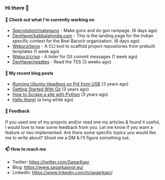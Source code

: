 ### Hi there 👋

#### 👷 Check out what I'm currently working on

- [Specolution/makeguns](https://github.com/Specolution/makeguns) - Make guns and do gun rampage. (6 days ago)
- [DevHaver/kabbalahindia.com](https://github.com/DevHaver/kabbalahindia.com) - This is the landing page for the Indian specific context for the Bnei Baruch organisation.  (6 days ago)
- [Weburz/terox](https://github.com/Weburz/terox) - A CLI tool to scaffold project repositories from prebuilt templates (1 week ago)
- [Weburz/crisp](https://github.com/Weburz/crisp) - A linter for Git commit messages (1 week ago)
- [DevHaver/readtes](https://github.com/DevHaver/readtes) - Read the TES (3 weeks ago)


#### 📜 My recent blog posts

- [Running Ubuntu Headless on Pi4 from USB](https://www.sagarkapoor.eu/raspberry-pi4-headless-ubuntu-from-usb/) (3 years ago)
- [Getting Started With Git](https://www.sagarkapoor.eu/getting-started-with-git/) (3 years ago)
- [How to Scrape a site with Python](https://www.sagarkapoor.eu/how-to-scrape-with-python/) (3 years ago)
- [Hello there!](https://www.sagarkapoor.eu/about/) (a long while ago)


#### 💬 Feedback

If you used one of my projects and/or read one my articles & found it useful, I would love to hear some feedback from you. Let me know if you want a feature or two implemented. Are there some specific topics you would like me to write about? Shoot me a DM & I'll figure something out.

#### 📫 How to reach me

- Twitter: https://twitter.com/SagarKapr
- Blog: https://www.sagarkapoor.eu/
- LinkedIn: https://www.linkedin.com/in/sagarkapr/